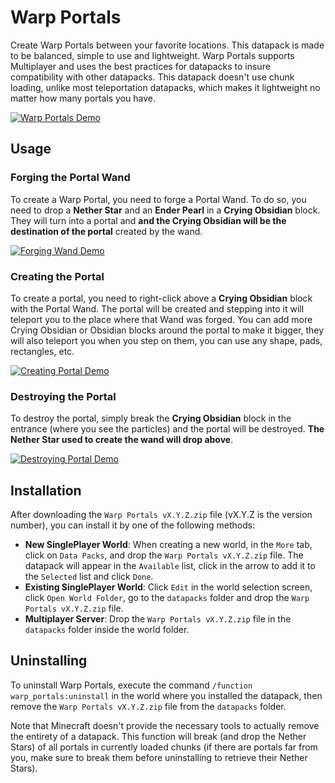 # Warp Portals

Create Warp Portals between your favorite locations. This datapack is made to be balanced, simple to use and lightweight.
Warp Portals supports Multiplayer and uses the best practices for datapacks to insure compatibility with other datapacks.
This datapack doesn't use chunk loading, unlike most teleportation datapacks, which makes it lightweight no matter how many portals you have.

[![Warp Portals Demo](https://cdn.codetunnel.net/notnull/portal-demo.gif)](https://cdn.codetunnel.net/notnull/portal-demo.gif)

## Usage

### Forging the Portal Wand

To create a Warp Portal, you need to forge a Portal Wand. To do so, you need to drop a **Nether Star** and an **Ender Pearl** in a **Crying Obsidian** block. They will turn into a portal and **and the Crying Obsidian will be the destination of the portal** created by the wand.

[![Forging Wand Demo](https://cdn.codetunnel.net/notnull/forge-wand.gif)](https://cdn.codetunnel.net/notnull/forge-wand.gif)

### Creating the Portal

To create a portal, you need to right-click above a **Crying Obsidian** block with the Portal Wand. The portal will be created and stepping into it will teleport you to the place where that Wand was forged. You can add more Crying Obsidian or Obsidian blocks around the portal to make it bigger, they will also teleport you when you step on them, you can use any shape, pads, rectangles, etc.

[![Creating Portal Demo](https://cdn.codetunnel.net/notnull/create-portal.gif)](https://cdn.codetunnel.net/notnull/create-portal.gif)

### Destroying the Portal

To destroy the portal, simply break the **Crying Obsidian** block in the entrance (where you see the particles) and the portal will be destroyed. **The Nether Star used to create the wand will drop above**.

[![Destroying Portal Demo](https://cdn.codetunnel.net/notnull/destroy-portal.gif)](https://cdn.codetunnel.net/notnull/destroy-portal.gif)

## Installation

After downloading the `Warp Portals vX.Y.Z.zip` file (vX.Y.Z is the version number), you can install it by one of the following methods:
- **New SinglePlayer World**: When creating a new world, in the `More` tab, click on `Data Packs`, and drop the `Warp Portals vX.Y.Z.zip` file. The datapack will appear in the `Available` list, click in the arrow to add it to the `Selected` list and click `Done`.
- **Existing SinglePlayer World**: Click `Edit` in the world selection screen, click `Open World Folder`, go to the `datapacks` folder and drop the `Warp Portals vX.Y.Z.zip` file.
- **Multiplayer Server**: Drop the `Warp Portals vX.Y.Z.zip` file in the `datapacks` folder inside the world folder.

## Uninstalling

To uninstall Warp Portals, execute the command `/function warp_portals:uninstall` in the world where you installed the datapack, then remove the `Warp Portals vX.Y.Z.zip` file from the `datapacks` folder.

Note that Minecraft doesn't provide the necessary tools to actually remove the entirety of a datapack. This function will break (and drop the Nether Stars) of all portals in currently loaded chunks (if there are portals far from you, make sure to break them before uninstalling to retrieve their Nether Stars).
